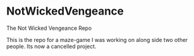 # NotWickedVengeance
The Not Wicked Vengeance Repo

This is the repo for a maze-game I was working on along side two other people. Its now a cancelled project.
